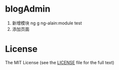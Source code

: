 # blogAdmin

1. 新增模块 ng g ng-alain:module test
2. 添加页面

# License

The MIT License (see the [LICENSE](https://github.com/ng-alain/ng-alain/blob/master/LICENSE) file for the full text)
